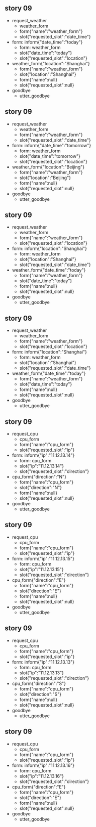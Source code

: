 ## story 09
* request_weather
    - weather_form
    - form{"name":"weather_form"}
    - slot{"requested_slot":"date_time"}
* form: inform{"date_time":"today"}
    - form: weather_form
    - slot{"date_time":"today"}
    - slot{"requested_slot":"location"}
* weather_form{"location":"Shanghai"}
    - form{"name":"weather_form"}
    - slot{"location":"Shanghai"}
    - form{"name":null}
    - slot{"requested_slot":null}
* goodbye
    - utter_goodbye

## story 09
* request_weather
    - weather_form
    - form{"name":"weather_form"}
    - slot{"requested_slot":"date_time"}
* form: inform{"date_time":"tomorrow"}
    - form: weather_form
    - slot{"date_time":"tomorrow"}
    - slot{"requested_slot":"location"}
* weather_form{"location":"Beijing"}
    - form{"name":"weather_form"}
    - slot{"location":"Beijing"}
    - form{"name":null}
    - slot{"requested_slot":null}
* goodbye
    - utter_goodbye
    
    
## story 09
* request_weather
    - weather_form
    - form{"name":"weather_form"}
    - slot{"requested_slot":"location"}
* form: inform{"location":"Shanghai"}
    - form: weather_form
    - slot{"location":"Shanghai"}
    - slot{"requested_slot":"date_time"}
* weather_form{"date_time":"today"}
    - form{"name":"weather_form"}
    - slot{"date_time":"today"}
    - form{"name":null}
    - slot{"requested_slot":null}
* goodbye
    - utter_goodbye
    
## story 09
* request_weather
    - weather_form
    - form{"name":"weather_form"}
    - slot{"requested_slot":"location"}
* form: inform{"location":"Shanghai"}
    - form: weather_form
    - slot{"location":"Shanghai"}
    - slot{"requested_slot":"date_time"}
* weather_form{"date_time":"today"}
    - form{"name":"weather_form"}
    - slot{"date_time":"today"}
    - form{"name":null}
    - slot{"requested_slot":null}
* goodbye
    - utter_goodbye
    
    
    
    
    
## story 09
* request_cpu
    - cpu_form
    - form{"name":"cpu_form"}
    - slot{"requested_slot":"ip"}
* form: inform{"ip":"11.12.13.14"}
    - form: cpu_form
    - slot{"ip":"11.12.13.14"}
    - slot{"requested_slot":"direction"}
* cpu_form{"direction":"N"}
    - form{"name":"cpu_form"}
    - slot{"direction":"N"}
    - form{"name":null}
    - slot{"requested_slot":null}
* goodbye
    - utter_goodbye

## story 09
* request_cpu
    - cpu_form
    - form{"name":"cpu_form"}
    - slot{"requested_slot":"ip"}
* form: inform{"ip":"11.12.13.15"}
    - form: cpu_form
    - slot{"ip":"11.12.13.15"}
    - slot{"requested_slot":"direction"}
* cpu_form{"direction":"E"}
    - form{"name":"cpu_form"}
    - slot{"direction":"E"}
    - form{"name":null}
    - slot{"requested_slot":null}
* goodbye
    - utter_goodbye
    
    
## story 09
* request_cpu
    - cpu_form
    - form{"name":"cpu_form"}
    - slot{"requested_slot":"ip"}
* form: inform{"ip":"11.12.13.13"}
    - form: cpu_form
    - slot{"ip":"11.12.13.13"}
    - slot{"requested_slot":"direction"}
* cpu_form{"direction":"S"}
    - form{"name":"cpu_form"}
    - slot{"direction":"S"}
    - form{"name":null}
    - slot{"requested_slot":null}
* goodbye
    - utter_goodbye
    
## story 09
* request_cpu
    - cpu_form
    - form{"name":"cpu_form"}
    - slot{"requested_slot":"ip"}
* form: inform{"ip":"11.12.13.16"}
    - form: cpu_form
    - slot{"ip":"11.12.13.16"}
    - slot{"requested_slot":"direction"}
* cpu_form{"direction":"E"}
    - form{"name":"cpu_form"}
    - slot{"direction":"E"}
    - form{"name":null}
    - slot{"requested_slot":null}
* goodbye
    - utter_goodbye